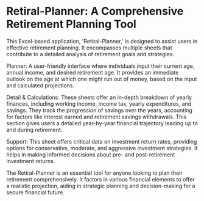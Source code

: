 # Retiral-Planner: A Comprehensive Retirement Planning Tool

This Excel-based application, 'Retiral-Planner,' is designed to assist users in effective retirement planning. It encompasses multiple sheets that contribute to a detailed analysis of retirement goals and strategies.

Planner: A user-friendly interface where individuals input their current age, annual income, and desired retirement age. It provides an immediate outlook on the age at which one might run out of money, based on the input and calculated projections.

Detail & Calculations: These sheets offer an in-depth breakdown of yearly finances, including working income, income tax, yearly expenditures, and savings. They track the progression of savings over the years, accounting for factors like interest earned and retirement savings withdrawals. This section gives users a detailed year-by-year financial trajectory leading up to and during retirement.

Support: This sheet offers critical data on investment return rates, providing options for conservative, moderate, and aggressive investment strategies. It helps in making informed decisions about pre- and post-retirement investment returns.

The Retiral-Planner is an essential tool for anyone looking to plan their retirement comprehensively. It factors in various financial elements to offer a realistic projection, aiding in strategic planning and decision-making for a secure financial future.
